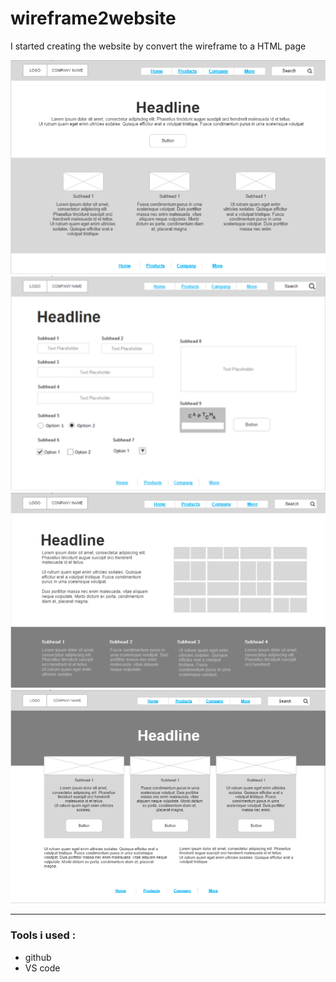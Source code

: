 # wireframe2website
I started creating the website by convert the wireframe to a HTML page

![Home page](image\home.png)
![Product page](image\product.png)
![Company page](image\company.png)
![More](image\more.png)
___
### Tools i used :
* github
* VS code